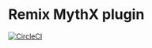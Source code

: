 # Remix MythX plugin

[![CircleCI](https://circleci.com/gh/aquiladev/remix-mythx-plugin.svg?style=svg)](https://circleci.com/gh/aquiladev/remix-mythx-plugin)